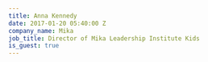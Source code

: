 ```yaml
---
title: Anna Kennedy
date: 2017-01-20 05:40:00 Z
company_name: Mika
job_title: Director of Mika Leadership Institute Kids
is_guest: true
---
```


